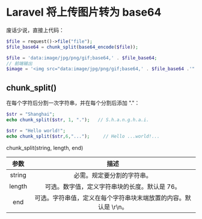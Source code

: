 # Laravel 将上传图片转为 base64

废话少说，直接上代码：

```php
$file = request()->file("file");
$file_base64 = chunk_split(base64_encode($file));

$file = 'data:image/jpg/png/gif;base64,' . $file_base64;
// 前端输出
$image = '<img src="data:image/jpg/png/gif;base64,' . $file_base64 .'" >';
```

##  chunk_split()
在每个字符后分割一次字符串，并在每个分割后添加 "."：
```php
$str = "Shanghai";
echo chunk_split($str, 1, ".");   // S.h.a.n.g.h.a.i.

$str = "Hello world!";
echo chunk_split($str,6,"...");     // Hello ...world!...
```

chunk_split(string, length, end)

| 参数 | 描述 |
| :----: | :----: |
| string | 必需。规定要分割的字符串。 |
| length | 可选。数字值，定义字符串块的长度。默认是 76。 |
| end | 可选。字符串值，定义在每个字符串块末端放置的内容。默认是 \r\n。 |